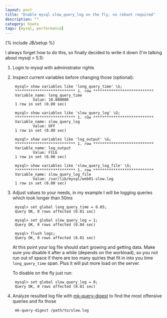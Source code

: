 ```yaml
---
layout: post
title: "Enable mysql slow_query_log on the fly, no reboot required"
description: ""
category: howto
tags: [mysql, performance]
---
```

{% include JB/setup %}

I always forget how to do this, so finally decided to write it down (I'm talking about mysql > 5.1):

1. Login to mysql with administrator rights
2. Inspect current variables before changing those (optional):

        mysql> show variables like 'long_query_time' \G;
        *************************** 1. row ***************************
        Variable_name: long_query_time
                Value: 10.000000
        1 row in set (0.00 sec)

        mysql> show variables like 'slow_query_log' \G;
        *************************** 1. row ***************************
        Variable_name: slow_query_log
                Value: OFF
        1 row in set (0.00 sec)

        mysql> show variables like 'log_output' \G;
        *************************** 1. row ***************************
        Variable_name: log_output
                Value: FILE
        1 row in set (0.00 sec)

        mysql> show variables like 'slow_query_log_file' \G;
        *************************** 1. row ***************************
        Variable_name: slow_query_log_file
                Value: /var/lib/mysql/web01-slow.log
        1 row in set (0.00 sec)

3. Adjust values to your needs, in my example I will be logging queries which took longer than 50ms

        mysql> set global long_query_time = 0.05;
        Query OK, 0 rows affected (0.01 sec)

        mysql> set global slow_query_log = 1;
        Query OK, 0 rows affected (0.04 sec)

        mysql> flush logs;
        Query OK, 0 rows affected (0.01 sec)

    At this point your log file should start growing and getting data. Make sure you disable it after a while (depends on the workload), so you not run out of space if there are too many quiries that fit in into you time `long_query_time` span. Plus it will put more load on the server.

    To disable on the fly just run:

        mysql> set global slow_query_log = 0;
        Query OK, 0 rows affected (0.01 sec)

4. Analyze resulted log file with [mk-query-digest](http://www.maatkit.org/doc/mk-query-digest.html) to find the most offensive queries and fix those

        mk-query-digest /path/to/slow.log



